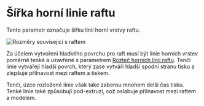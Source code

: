 Šířka horní linie raftu
====
Tento parametr označuje šířku linií horní vrstvy raftu.

![Rozměry související s raftem](../images/raft_dimensions_cs.svg)

Za účelem vytvoření hladkého povrchu pro raft musí být linie horních vrstev poměrně tenké a uzavřené s parametrem [Rozteč horních linií raftu](raft_surface_line_spacing.md). Tenčí linie vytvářejí hladší povrch, který zase vytváří hladší spodní stranu tisku a zlepšuje přilnavost mezi raftem a tiskem.

Tenčí, úzce rozložené linie však také zaberou mnohem delší čas tisku. Tenké linie také způsobují pod-extruzi, což oslabuje přilnavost mezi raftem a modelem.